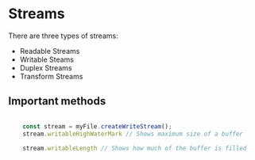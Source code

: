 # Streams

There are three types of streams:

- Readable Streams
- Writable Steams
- Duplex Streams
- Transform Streams


## Important methods

```js

    const stream = myFile.createWriteStream();
    stream.writableHighWaterMark // Shows maximum size of a buffer

    stream.writableLength // Shows how much of the buffer is filled

```
